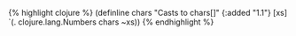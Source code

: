 {% highlight clojure %}
(definline chars
  "Casts to chars[]"
  {:added "1.1"}
  [xs] `(. clojure.lang.Numbers chars ~xs))
{% endhighlight %}
